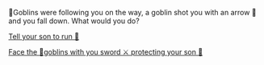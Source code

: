 👺Goblins were following you on the way, a goblin shot you with an arrow 🏹 and you fall down. What would you do?

[Tell your son to run 🏃](1-A.md)

[Face the 👺goblins with you sword ⚔️ protecting your son 👦](1-B.md)